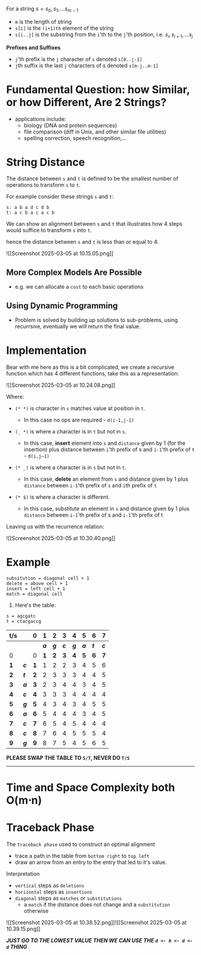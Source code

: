 For a string $s=s_0, s_1, … s_{m-1}$
- `m` is the length of string
- `s[i]` is the `(i+1)th` element of the string
- `s[i..j]` is the substring from the `i`'th to the `j`'th position, i.e. $s_i, s_{i+1}, … s_j$

**Prefixes and Suffixes**
- `j`'th prefix is the `j` character of `s` denoted `s[0..j-1]`
- `j`th suffix is the last `j` characters of s denoted `s[m-j..m-1]`

# Fundamental Question: how Similar, or how Different, Are 2 Strings?

- applications include:
	- biology (DNA and protein sequences)
	- file comparison (diff in Unix, and other similar file utilities) 
	- spelling correction, speech recognition,…

# String Distance

The distance between `s` and `t` is defined to be the smallest number of operations to transform `s` to `t`.

For example consider these strings `s` and `t`:

```
s: a b a d c d b 
t: a c b a c a c b
```

We can show an alignment between `s` and `t` that illustrates how 4 steps would suffice to transform `s` into `t`.

hence the distance between `s` and `t` is less than or equal to 4.

![[Screenshot 2025-03-05 at 10.15.05.png]]
## More Complex Models Are Possible

- e.g. we can allocate a `cost` to each basic operations

## Using Dynamic Programming

- Problem is solved by building up solutions to sub-problems, using recurrsive, eventually we will return the final value.

# Implementation

Bear with me here as this is a bit complicated, we create a recursive function which has 4 different functions, take this as a representation:

![[Screenshot 2025-03-05 at 10.24.08.png]]

Where:

 - `(* *)` is character in `s` matches value at position in `t`.
	 - In this case no ops are required - `d(i-1,j-1)`
	
 - `(_ *)` is where a character is in `t` but not in `s`.
	 -  In this case, **insert** element into `s` and `distance` given by 1 (for the insertion) plus distance between `i`'th prefix of s and `i-1`'th prefix of `t` - `d(i,j−1)`
	
  - `(* _)` is where a character is in `s` but not in `t`.
	  - In this case, **delete** an element from `s` and distance given by 1 plus `distance` between `i-1`'th prefix of `s` and `i`th prefix of `t`
	  
  - `(* $)` is where a character is different.
	  - In this case, substitute an element in `s` and distance given by 1 plus `distance` between `i-1`'th prefix of s and `i-1`'th prefix of t

Leaving us with the recurrence relation:

![[Screenshot 2025-03-05 at 10.30.40.png]]

# Example

```key
subsitution = diagonal cell + 1
delete = above cell + 1
insert = left cell + 1
match = diagonal cell
```

1. Here's the table:

```
s = agcgatc
t = ctacgaccg
```

| t/s   |         | **0** | **1**   | **2**   | **3**   | **4**   | **5**   | **6**   | **7**   |
| ----- | ------- | ----- | ------- | ------- | ------- | ------- | ------- | ------- | ------- |
|       |         |       | ***a*** | ***g*** | ***c*** | ***g*** | ***a*** | ***t*** | ***c*** |
| 0     |         | 0     | **1**   | **2**   | **3**   | **4**   | **5**   | **6**   | **7**   |
| **1** | ***c*** | **1** | 1       | 2       | 2       | 3       | 4       | 5       | 6       |
| **2** | ***t*** | **2** | 2       | 3       | 3       | 3       | 4       | 4       | 5       |
| **3** | ***a*** | **3** | 2       | 3       | 4       | 4       | 3       | 4       | 5       |
| **4** | ***c*** | **4** | 3       | 3       | 3       | 4       | 4       | 4       | 4       |
| **5** | ***g*** | **5** | 4       | 3       | 4       | 3       | 4       | 5       | 5       |
| **6** | ***a*** | **6** | 5       | 4       | 4       | 4       | 3       | 4       | 5       |
| **7** | ***c*** | **7** | 6       | 5       | 4       | 5       | 4       | 4       | 4       |
| **8** | ***c*** | **8** | 7       | 6       | 4       | 5       | 5       | 5       | 4       |
| **9** | ***g*** | **9** | 8       | 7       | 5       | 4       | 5       | 6       | 5       |

**PLEASE SWAP THE TABLE TO `S/T`, NEVER DO `T/S`**

---

# Time and Space Complexity both O(m⋅n)

# Traceback Phase

The `traceback phase` used to construct an optimal alignment
- trace a path in the table from `bottom right` to `top left`
- draw an arrow from an entry to the entry that led to it's value.

Interpretation
- `vertical` steps as `deletions`
- `horizontal` steps as `insertions` 
- `diagonal` steps as `matches` or `substitutions` 
	- a `match` if the distance does not change and a `substitution` otherwise

![[Screenshot 2025-03-05 at 10.38.52.png]]![[Screenshot 2025-03-05 at 10.39.15.png]]

***JUST GO TO THE LOWEST VALUE THEN WE CAN USE THE `d <- h <- d <- d` THING***
